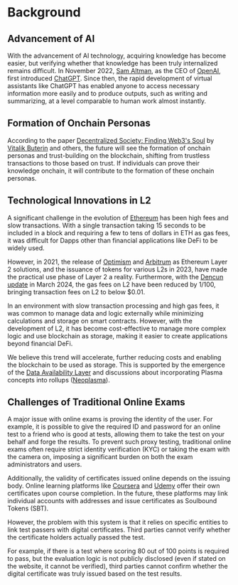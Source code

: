 # Background

## Advancement of AI

With the advancement of AI technology, acquiring knowledge has become easier, but verifying whether that knowledge has been truly internalized remains difficult. In November 2022, [Sam Altman](https://x.com/sama), as the CEO of [OpenAI](https://openai.com/), first introduced [ChatGPT](https://chat.openai.com/). Since then, the rapid development of virtual assistants like ChatGPT has enabled anyone to access necessary information more easily and to produce outputs, such as writing and summarizing, at a level comparable to human work almost instantly.

## Formation of Onchain Personas

According to the paper [Decentralized Society: Finding Web3's Soul](https://papers.ssrn.com/sol3/papers.cfm?abstract_id=4105763) by [Vitalik Buterin](https://x.com/VitalikButerin) and others, the future will see the formation of onchain personas and trust-building on the blockchain, shifting from trustless transactions to those based on trust. If individuals can prove their knowledge onchain, it will contribute to the formation of these onchain personas.

## Technological Innovations in L2

A significant challenge in the evolution of [Ethereum](https://ethereum.org/) has been high fees and slow transactions. With a single transaction taking 15 seconds to be included in a block and requiring a few to tens of dollars in ETH as gas fees, it was difficult for Dapps other than financial applications like DeFi to be widely used.

However, in 2021, the release of [Optimism](https://www.optimism.io/) and [Arbitrum](https://arbitrum.io/) as Ethereum Layer 2 solutions, and the issuance of tokens for various L2s in 2023, have made the practical use phase of Layer 2 a reality. Furthermore, with the [Dencun update](https://ethereum.org/en/roadmap/dencun/) in March 2024, the gas fees on L2 have been reduced by 1/100, bringing transaction fees on L2 to below $0.01.

In an environment with slow transaction processing and high gas fees, it was common to manage data and logic externally while minimizing calculations and storage on smart contracts. However, with the development of L2, it has become cost-effective to manage more complex logic and use blockchain as storage, making it easier to create applications beyond financial DeFi.

We believe this trend will accelerate, further reducing costs and enabling the blockchain to be used as storage. This is supported by the emergence of the [Data Availability Layer](https://celestia.org/) and discussions about incorporating Plasma concepts into rollups ([Neoplasma](https://vitalik.eth.limo/general/2023/11/14/neoplasma.html)).

## Challenges of Traditional Online Exams

A major issue with online exams is proving the identity of the user. For example, it is possible to give the required ID and password for an online test to a friend who is good at tests, allowing them to take the test on your behalf and forge the results. To prevent such proxy testing, traditional online exams often require strict identity verification (KYC) or taking the exam with the camera on, imposing a significant burden on both the exam administrators and users.

Additionally, the validity of certificates issued online depends on the issuing body. Online learning platforms like [Coursera](https://www.coursera.org/) and [Udemy](https://www.udemy.com/) offer their own certificates upon course completion. In the future, these platforms may link individual accounts with addresses and issue certificates as Soulbound Tokens (SBT).

However, the problem with this system is that it relies on specific entities to link test passers with digital certificates. Third parties cannot verify whether the certificate holders actually passed the test.

For example, if there is a test where scoring 80 out of 100 points is required to pass, but the evaluation logic is not publicly disclosed (even if stated on the website, it cannot be verified), third parties cannot confirm whether the digital certificate was truly issued based on the test results.